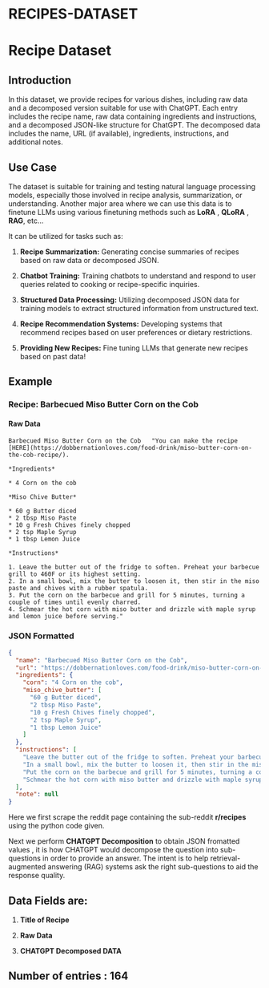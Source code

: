 # RECIPES-DATASET

# Recipe Dataset

## Introduction

In this dataset, we provide recipes for various dishes, including raw data and a decomposed version suitable for use with ChatGPT. Each entry includes the recipe name, raw data containing ingredients and instructions, and a decomposed JSON-like structure for ChatGPT. The decomposed data includes the name, URL (if available), ingredients, instructions, and additional notes.

## Use Case

The dataset is suitable for training and testing natural language processing models, especially those involved in recipe analysis, summarization, or understanding. 
Another major area where we can use this data is to finetune LLMs using various finetuning methods such as **LoRA** , **QLoRA** , **RAG**, etc...

It can be utilized for tasks such as:

1. **Recipe Summarization:** Generating concise summaries of recipes based on raw data or decomposed JSON.

2. **Chatbot Training:** Training chatbots to understand and respond to user queries related to cooking or recipe-specific inquiries.

3. **Structured Data Processing:** Utilizing decomposed JSON data for training models to extract structured information from unstructured text.

4. **Recipe Recommendation Systems:** Developing systems that recommend recipes based on user preferences or dietary restrictions.

5. **Providing New Recipes:** Fine tuning LLMs that generate new recipes based on past data!

## Example

### Recipe: Barbecued Miso Butter Corn on the Cob

#### Raw Data
```plaintext
Barbecued Miso Butter Corn on the Cob	"You can make the recipe [HERE](https://dobbernationloves.com/food-drink/miso-butter-corn-on-the-cob-recipe/).

*Ingredients*

* 4 Corn on the cob

*Miso Chive Butter*

* 60 g Butter diced
* 2 tbsp Miso Paste
* 10 g Fresh Chives finely chopped
* 2 tsp Maple Syrup
* 1 tbsp Lemon Juice

*Instructions*

1. Leave the butter out of the fridge to soften. Preheat your barbecue grill to 460F or its highest setting.
2. In a small bowl, mix the butter to loosen it, then stir in the miso paste and chives with a rubber spatula.
3. Put the corn on the barbecue and grill for 5 minutes, turning a couple of times until evenly charred.
4. Schmear the hot corn with miso butter and drizzle with maple syrup and lemon juice before serving."
```

### JSON Formatted
```JSON
{
  "name": "Barbecued Miso Butter Corn on the Cob",
  "url": "https://dobbernationloves.com/food-drink/miso-butter-corn-on-the-cob-recipe/",
  "ingredients": {
    "corn": "4 Corn on the cob",
    "miso_chive_butter": [
      "60 g Butter diced",
      "2 tbsp Miso Paste",
      "10 g Fresh Chives finely chopped",
      "2 tsp Maple Syrup",
      "1 tbsp Lemon Juice"
    ]
  },
  "instructions": [
    "Leave the butter out of the fridge to soften. Preheat your barbecue grill to 460F or its highest setting.",
    "In a small bowl, mix the butter to loosen it, then stir in the miso paste and chives with a rubber spatula.",
    "Put the corn on the barbecue and grill for 5 minutes, turning a couple of times until evenly charred.",
    "Schmear the hot corn with miso butter and drizzle with maple syrup and lemon juice before serving."
  ],
  "note": null
}
```

Here we first scrape the reddit page containing the sub-reddit **r/recipes** using the python code given.

Next we perform **CHATGPT Decomposition** to obtain JSON fromatted values , it is how CHATGPT would decompose the question into sub-questions in order to provide an answer. The intent is to help retrieval-augmented answering (RAG) systems ask the right sub-questions to aid the response quality.

## Data Fields are:
1. **Title of Recipe**
   
2. **Raw Data**

3. **CHATGPT Decomposed DATA**

## Number of entries : **164**
